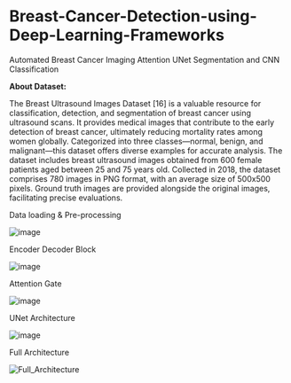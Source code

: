 # Breast-Cancer-Detection-using-Deep-Learning-Frameworks
Automated Breast Cancer Imaging Attention UNet Segmentation and CNN Classification

**About Dataset:**

The Breast Ultrasound Images Dataset [16] is a valuable resource for classification, detection, and segmentation of breast cancer using ultrasound scans. It provides medical images that contribute to the early detection of breast cancer, ultimately reducing mortality rates among women globally. Categorized into three classes—normal, benign, and malignant—this dataset offers diverse examples for accurate analysis.
The dataset includes breast ultrasound images obtained from 600 female patients aged between 25 and 75 years old. Collected in 2018, the dataset comprises 780 images in PNG format, with an average size of 500x500 pixels. Ground truth images are provided alongside the original images, facilitating precise evaluations.


Data loading & Pre-processing

![image](https://github.com/soumyapandit0415/Breast-Cancer-Detection-using-Deep-Learning-Frameworks/assets/91374416/a253a670-de4f-4de1-b047-47e1eacc80da)


Encoder Decoder Block

![image](https://github.com/soumyapandit0415/Breast-Cancer-Detection-using-Deep-Learning-Frameworks/assets/91374416/fc7b738d-e051-45ff-afe8-e9df171f7667)


Attention Gate

![image](https://github.com/soumyapandit0415/Breast-Cancer-Detection-using-Deep-Learning-Frameworks/assets/91374416/c9f83bc5-02b9-48b6-b762-af2e403ae748)

UNet Architecture

![image](https://github.com/soumyapandit0415/Breast-Cancer-Detection-using-Deep-Learning-Frameworks/assets/91374416/52e1f73c-844f-480f-b294-708c5d90af80)


Full Architecture

![Full_Architecture](https://github.com/soumyapandit0415/Breast-Cancer-Detection-using-Deep-Learning-Frameworks/assets/91374416/011431a4-5865-4ad4-8f14-7745d57258c9)
